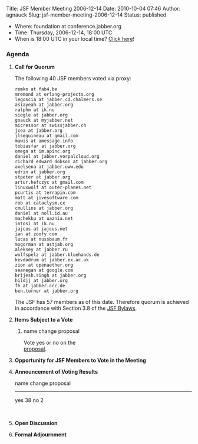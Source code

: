 Title: JSF Member Meeting 2006-12-14
Date: 2010-10-04 07:46
Author: agnauck
Slug: jsf-member-meeting-2006-12-14
Status: published

-   Where: foundation at conference.jabber.org
-   Time: Thursday, 2006-12-14, 18:00 UTC
-   When is 18:00 UTC in your local time? [Click
    here](http://www.worldtimeserver.com/)!

### Agenda

1.  **Call for Quorum**

    The following 40 JSF members voted via proxy:

        remko at fab4.be
        mremond at erlang-projects.org
        legoscia at jabber.cd.chalmers.se
        asiayeah at jabber.org
        ralphm at ik.nu
        siegle at jabber.org
        gnauck at myjabber.net
        micressor at swissjabber.ch
        jcea at jabber.org  
        jlseguineau at gmail.com
        mawis at amessage.info
        tobiasfar at jabber.org
        omega at im.apinc.org
        daniel at jabber.vorpalcloud.org
        richard_edward_dobson at jabber.org
        axelsena at jabber.uww.edu
        edrin at jabber.org
        stpeter at jabber.org
        artur.hefczyc at gmail.com
        linuxwolf at outer-planes.net
        pcurtis at terrapin.com
        matt at jivesoftware.com
        rob at cataclysm.cx
        cmullins at jabber.org
        daniel at noll.id.au
        machekku at uaznia.net
        intosi at ik.nu
        jajcus at jajcus.net
        ian at zoofy.com
        lucas at nussbaum.fr
        mogorman at astjab.org
        aleksey at jabber.ru
        wolfspelz at jabber.bluehands.de
        kevdadrum at jabber.ex.ac.uk
        zion at openaether.org
        seanegan at google.com
        brijesh.singh at jabber.org
        hildjj at jabber.org
        fh at jabber.ccc.de
        ben.turner at jabber.org
            

    The JSF has 57 members as of this date. Therefore quorum is achieved
    in accordance with Section 3.8 of the [JSF
    Bylaws](/jsf/bylaws.shtml).

2.  **Items Subject to a Vote**
    1.  name change proposal

        Vote yes or no on the  
        [proposal](http://www.jabber.org/jsf/xsf-proposal.html).

3.  **Opportunity for JSF Members to Vote in the Meeting**

4.  **Announcement of Voting Results**

      name change proposal
      ---------------------- ----
      yes                    38
      no                     2

     

5.  **Open Discussion**

6.  **Formal Adjournment**


